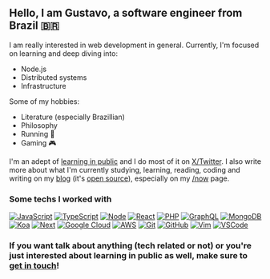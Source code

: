 ## Hello, I am Gustavo, a software engineer from Brazil 🇧🇷

I am really interested in web development in general. Currently, I'm focused on learning and deep diving into:
- Node.js
- Distributed systems
- Infrastructure

Some of my hobbies:
- Literature (especially Brazillian)
- Philosophy
- Running 🏃
- Gaming 🎮

I'm an adept of [learning in public][learn-in-public-url] and I do most of it on [X/Twitter][twitter-url]. I also write more about what I'm currently studying, learning, reading, coding and writing on my [blog][blog] (it's [open source][blog-github]), especially on my [/now][blog-now] page.

### Some techs I worked with

[![JavaScript][javascript]][javascript-url]
[![TypeScript][typescript]][typescript-url]
[![Node][node.js]][node-url]
[![React][react.js]][react-url]
[![PHP][php]][php-url]
[![GraphQL][graphql]][graphql-url]
[![MongoDB][mongodb]][mongodb-url]
[![Koa][koa]][koa-url]
[![Next][next.js]][next-url]
[![Google Cloud][google-cloud]][google-cloud-url]
[![AWS][aws]][aws-url]
[![Git][git]][git-url]
[![GitHub][github]][github-url]
[![Vim][vim]][vim-url]
[![VSCode][vscode]][vscode-url]

### If you want talk about anything (tech related or not) or you're just interested about learning in public as well, make sure to [get in touch][all-links]!

<!-- MARKDOWN LINKS & IMAGES -->
<!-- https://www.markdownguide.org/basic-syntax/#reference-style-links -->

[dino-url]: ./dino.gif

[twitter-url]: https://x.com/gusdantas
[learn-in-public-url]: https://www.swyx.io/learn-in-public
[linkedin-url]: https://www.linkedin.com/in/gustavo-dantas-galote/
[blog]: https://gustav0d.github.io/
[blog-github]: https://github.com/gustav0d/gustav0d.github.io
[blog-now]: https://github.com/gustav0d/gustav0d.github.io
[all-links]: https://gustav0d.github.io/contact

<!-- Badges -->

[javascript]: https://img.shields.io/badge/JavaScript-F7DF1E?style=for-the-badge&logo=javascript&logoColor=black
[javascript-url]: https://developer.mozilla.org/en-US/docs/Web/JavaScript
[typescript]: https://img.shields.io/badge/TypeScript-3178C6?style=for-the-badge&logo=typescript&logoColor=white
[typescript-url]: https://www.typescriptlang.org/
[google-cloud]: https://img.shields.io/badge/Google_Cloud-4285F4?style=for-the-badge&logo=googlecloud&logoColor=white
[google-cloud-url]: https://cloud.google.com/
[aws]: https://img.shields.io/badge/AWS-232F3E?style=for-the-badge&logo=amazonaws&logoColor=white
[aws-url]: https://aws.amazon.com/
[git]: https://img.shields.io/badge/Git-F05032?style=for-the-badge&logo=git&logoColor=white
[git-url]: https://git-scm.com/
[github]: https://img.shields.io/badge/GitHub-181717?style=for-the-badge&logo=github&logoColor=white
[github-url]: https://github.com/
[vim]: https://img.shields.io/badge/Vim-019733?style=for-the-badge&logo=vim&logoColor=white
[vim-url]: https://www.vim.org/
[vscode]: https://img.shields.io/badge/VSCode-007ACC?style=for-the-badge&logo=visualstudiocode&logoColor=white
[vscode-url]: https://code.visualstudio.com/
[next.js]: https://img.shields.io/badge/Next.js-000000?style=for-the-badge&logo=nextdotjs&logoColor=white
[next-url]: https://nextjs.org/
[react.js]: https://img.shields.io/badge/React-20232A?style=for-the-badge&logo=react&logoColor=61DAFB
[react-url]: https://reactjs.org/
[node.js]: https://img.shields.io/badge/NodeJS-339933?style=for-the-badge&logo=nodedotjs&logoColor=white
[node-url]: https://nodejs.org/
[graphql]: https://img.shields.io/badge/Graphql-E10098?style=for-the-badge&logo=graphql&logoColor=white
[graphql-url]: https://graphql.org/
[mongodb]: https://img.shields.io/badge/MongoDB-47A248?style=for-the-badge&logo=mongodb&logoColor=white
[mongodb-url]: https://mongodb.com
[koa]: https://img.shields.io/badge/Koa-F9F9F9?style=for-the-badge&logo=koa&logoColor=33333D
[koa-url]: https://koajs.com
[php]: https://img.shields.io/badge/PHP-777BB4?style=for-the-badge&logo=php&logoColor=white
[php-url]: https://www.php.net/
